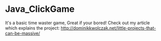 # Java_ClickGame
It's a basic time waster game, Great if your bored!
Check out my article which explains the project: http://dominikkwolczak.net/little-projects-that-can-be-massive/
